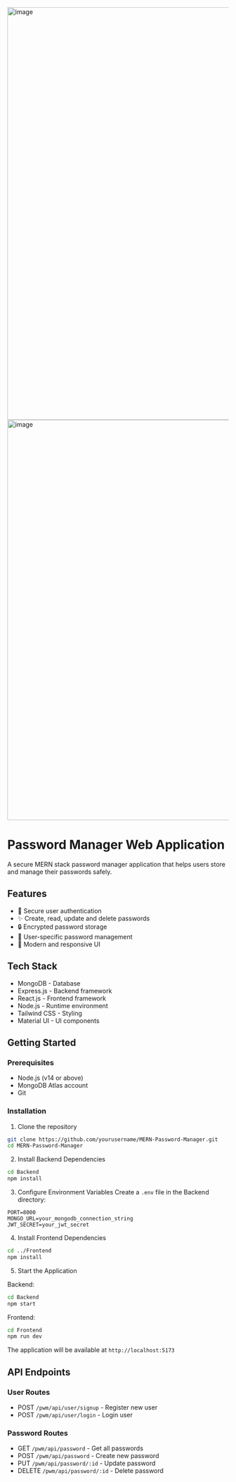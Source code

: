 <img width="1911" height="939" alt="image" src="https://github.com/user-attachments/assets/8eb927af-b446-4275-818f-55bd34492269" />

<img width="1746" height="911" alt="image" src="https://github.com/user-attachments/assets/83eba027-286b-4a72-be50-84bbb4fafa58" />

# Password Manager Web Application

A secure MERN stack password manager application that helps users store and manage their passwords safely.

## Features

- 🔐 Secure user authentication
- ✨ Create, read, update and delete passwords
- 🔒 Encrypted password storage
- 👤 User-specific password management
- 🎨 Modern and responsive UI

## Tech Stack

- MongoDB - Database
- Express.js - Backend framework
- React.js - Frontend framework
- Node.js - Runtime environment
- Tailwind CSS - Styling
- Material UI - UI components

## Getting Started

### Prerequisites

- Node.js (v14 or above)
- MongoDB Atlas account
- Git

### Installation

1. Clone the repository
```bash
git clone https://github.com/yourusername/MERN-Password-Manager.git
cd MERN-Password-Manager
```

2. Install Backend Dependencies
```bash
cd Backend
npm install
```

3. Configure Environment Variables
Create a `.env` file in the Backend directory:
```env
PORT=8000
MONGO_URL=your_mongodb_connection_string
JWT_SECRET=your_jwt_secret
```

4. Install Frontend Dependencies
```bash
cd ../Frontend
npm install
```

5. Start the Application

Backend:
```bash
cd Backend
npm start
```

Frontend:
```bash
cd Frontend
npm run dev
```

The application will be available at `http://localhost:5173`

## API Endpoints

### User Routes
- POST `/pwm/api/user/signup` - Register new user
- POST `/pwm/api/user/login` - Login user

### Password Routes
- GET `/pwm/api/password` - Get all passwords
- POST `/pwm/api/password` - Create new password
- PUT `/pwm/api/password/:id` - Update password
- DELETE `/pwm/api/password/:id` - Delete password


